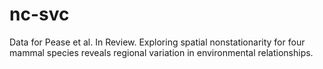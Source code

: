 # nc-svc
Data for Pease et al. In Review. Exploring spatial nonstationarity for four mammal species reveals regional variation in environmental relationships.

